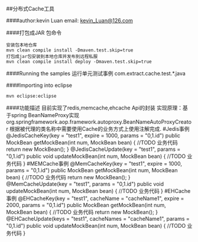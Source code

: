 ##分布式Cache工具

####author:kevin Luan
	email: kevin_Luan@126.com


####打包成JAR 包命令

	安装包本地仓库
	mvn clean compile install -Dmaven.test.skip=true
	打包成jar包安装到本地仓库并发布到远程私服
	mvn clean compile install deploy -Dmaven.test.skip=true	
 
####Running the samples
	运行单元测试事例
	com.extract.cache.test.*.java

####Importing into eclipse

	mvn eclipse:eclipse	

####功能描述
	目前实现了redis,memcache,ehcache Api的封装
	实现原理：基于spring BeanNameProxy实现
	org.springframework.aop.framework.autoproxy.BeanNameAutoProxyCreator
	根据被代理的类名称中需要使用Cache的业务方式上使用注解完成.
	#Jedis事例
	@JedisCacheKey(key = "test1", expire = 1000, params = "0,1.id")
	public MockBean getMockBean(int num, MockBean bean) {
		//TODO 业务代码
		return new MockBean();
	}
	@JedisCacheUpdate(key = "test1", params = "0,1.id")
	public void updateMockBean(int num, MockBean bean) {
		//TODO 业务代码
	}
	#MEMCache事例	
	@MemCacheKey(key = "test1", expire = 1000, params = "0,1.id")
	public MockBean getMockBean(int num, MockBean bean) {
		//TODO 业务代码
		return new MockBean();
	}
	@MemCacheUpdate(key = "test1", params = "0,1.id")
	public void updateMockBean(int num, MockBean bean) {
		//TODO 业务代码
	}
	#EHCache事例
	@EHCacheKey(key = "test1", cacheName = "cacheName1", expire = 2000, params = "0,1.id")
	public MockBean getMockBean(int num, MockBean bean) {
		//TODO 业务代码
		return new MockBean();
	}
	@EHCacheUpdate(keys = "test1", cacheNames = "cacheName1", params = "0,1.id")
	public void updateMockBean(int num, MockBean bean) {
		//TODO 业务代码
	}
	
		
